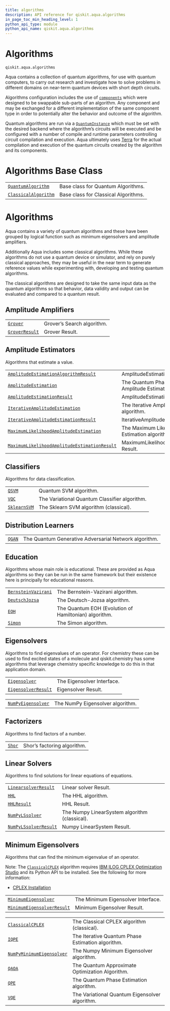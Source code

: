 ```yaml
---
title: algorithms
description: API reference for qiskit.aqua.algorithms
in_page_toc_min_heading_level: 1
python_api_type: module
python_api_name: qiskit.aqua.algorithms
---
```


<span id="module-qiskit.aqua.algorithms" />

<span id="qiskit-aqua-algorithms" />

# Algorithms

<span id="module-qiskit.aqua.algorithms" />

`qiskit.aqua.algorithms`

Aqua contains a collection of quantum algorithms, for use with quantum computers, to carry out research and investigate how to solve problems in different domains on near-term quantum devices with short depth circuits.

Algorithms configuration includes the use of [`components`](qiskit.aqua.components#module-qiskit.aqua.components "qiskit.aqua.components") which were designed to be swappable sub-parts of an algorithm. Any component and may be exchanged for a different implementation of the same component type in order to potentially alter the behavior and outcome of the algorithm.

Quantum algorithms are run via a [`QuantumInstance`](qiskit.aqua.QuantumInstance "qiskit.aqua.QuantumInstance") which must be set with the desired backend where the algorithm’s circuits will be executed and be configured with a number of compile and runtime parameters controlling circuit compilation and execution. Aqua ultimately uses [Terra](https://www.qiskit.org/terra) for the actual compilation and execution of the quantum circuits created by the algorithm and its components.

# Algorithms Base Class

|                                                                                                               |                                      |
| ------------------------------------------------------------------------------------------------------------- | ------------------------------------ |
| [`QuantumAlgorithm`](qiskit.aqua.algorithms.QuantumAlgorithm "qiskit.aqua.algorithms.QuantumAlgorithm")       | Base class for Quantum Algorithms.   |
| [`ClassicalAlgorithm`](qiskit.aqua.algorithms.ClassicalAlgorithm "qiskit.aqua.algorithms.ClassicalAlgorithm") | Base class for Classical Algorithms. |

# Algorithms

Aqua contains a variety of quantum algorithms and these have been grouped by logical function such as minimum eigensolvers and amplitude amplifiers.

Additionally Aqua includes some classical algorithms. While these algorithms do not use a quantum device or simulator, and rely on purely classical approaches, they may be useful in the near term to generate reference values while experimenting with, developing and testing quantum algorithms.

The classical algorithms are designed to take the same input data as the quantum algorithms so that behavior, data validity and output can be evaluated and compared to a quantum result.

## Amplitude Amplifiers

|                                                                                             |                            |
| ------------------------------------------------------------------------------------------- | -------------------------- |
| [`Grover`](qiskit.aqua.algorithms.Grover "qiskit.aqua.algorithms.Grover")                   | Grover’s Search algorithm. |
| [`GroverResult`](qiskit.aqua.algorithms.GroverResult "qiskit.aqua.algorithms.GroverResult") | Grover Result.             |

## Amplitude Estimators

Algorithms that estimate a value.

|                                                                                                                                                                                       |                                                                    |
| ------------------------------------------------------------------------------------------------------------------------------------------------------------------------------------- | ------------------------------------------------------------------ |
| [`AmplitudeEstimationAlgorithmResult`](qiskit.aqua.algorithms.AmplitudeEstimationAlgorithmResult "qiskit.aqua.algorithms.AmplitudeEstimationAlgorithmResult")                         | AmplitudeEstimationAlgorithm Result.                               |
| [`AmplitudeEstimation`](qiskit.aqua.algorithms.AmplitudeEstimation "qiskit.aqua.algorithms.AmplitudeEstimation")                                                                      | The Quantum Phase Estimation-based Amplitude Estimation algorithm. |
| [`AmplitudeEstimationResult`](qiskit.aqua.algorithms.AmplitudeEstimationResult "qiskit.aqua.algorithms.AmplitudeEstimationResult")                                                    | AmplitudeEstimation Result.                                        |
| [`IterativeAmplitudeEstimation`](qiskit.aqua.algorithms.IterativeAmplitudeEstimation "qiskit.aqua.algorithms.IterativeAmplitudeEstimation")                                           | The Iterative Amplitude Estimation algorithm.                      |
| [`IterativeAmplitudeEstimationResult`](qiskit.aqua.algorithms.IterativeAmplitudeEstimationResult "qiskit.aqua.algorithms.IterativeAmplitudeEstimationResult")                         | IterativeAmplitudeEstimation Result.                               |
| [`MaximumLikelihoodAmplitudeEstimation`](qiskit.aqua.algorithms.MaximumLikelihoodAmplitudeEstimation "qiskit.aqua.algorithms.MaximumLikelihoodAmplitudeEstimation")                   | The Maximum Likelihood Amplitude Estimation algorithm.             |
| [`MaximumLikelihoodAmplitudeEstimationResult`](qiskit.aqua.algorithms.MaximumLikelihoodAmplitudeEstimationResult "qiskit.aqua.algorithms.MaximumLikelihoodAmplitudeEstimationResult") | MaximumLikelihoodAmplitudeEstimation Result.                       |

## Classifiers

Algorithms for data classification.

|                                                                                       |                                               |
| ------------------------------------------------------------------------------------- | --------------------------------------------- |
| [`QSVM`](qiskit.aqua.algorithms.QSVM "qiskit.aqua.algorithms.QSVM")                   | Quantum SVM algorithm.                        |
| [`VQC`](qiskit.aqua.algorithms.VQC "qiskit.aqua.algorithms.VQC")                      | The Variational Quantum Classifier algorithm. |
| [`SklearnSVM`](qiskit.aqua.algorithms.SklearnSVM "qiskit.aqua.algorithms.SklearnSVM") | The Sklearn SVM algorithm (classical).        |

## Distribution Learners

|                                                                     |                                                       |
| ------------------------------------------------------------------- | ----------------------------------------------------- |
| [`QGAN`](qiskit.aqua.algorithms.QGAN "qiskit.aqua.algorithms.QGAN") | The Quantum Generative Adversarial Network algorithm. |

## Education

Algorithms whose main role is educational. These are provided as Aqua algorithms so they can be run in the same framework but their existence here is principally for educational reasons.

|                                                                                                            |                                                       |
| ---------------------------------------------------------------------------------------------------------- | ----------------------------------------------------- |
| [`BernsteinVazirani`](qiskit.aqua.algorithms.BernsteinVazirani "qiskit.aqua.algorithms.BernsteinVazirani") | The Bernstein-Vazirani algorithm.                     |
| [`DeutschJozsa`](qiskit.aqua.algorithms.DeutschJozsa "qiskit.aqua.algorithms.DeutschJozsa")                | The Deutsch-Jozsa algorithm.                          |
| [`EOH`](qiskit.aqua.algorithms.EOH "qiskit.aqua.algorithms.EOH")                                           | The Quantum EOH (Evolution of Hamiltonian) algorithm. |
| [`Simon`](qiskit.aqua.algorithms.Simon "qiskit.aqua.algorithms.Simon")                                     | The Simon algorithm.                                  |

## Eigensolvers

Algorithms to find eigenvalues of an operator. For chemistry these can be used to find excited states of a molecule and qiskit.chemistry has some algorithms that leverage chemistry specific knowledge to do this in that application domain.

|                                                                                                            |                            |
| ---------------------------------------------------------------------------------------------------------- | -------------------------- |
| [`Eigensolver`](qiskit.aqua.algorithms.Eigensolver "qiskit.aqua.algorithms.Eigensolver")                   | The Eigensolver Interface. |
| [`EigensolverResult`](qiskit.aqua.algorithms.EigensolverResult "qiskit.aqua.algorithms.EigensolverResult") | Eigensolver Result.        |

|                                                                                                         |                                  |
| ------------------------------------------------------------------------------------------------------- | -------------------------------- |
| [`NumPyEigensolver`](qiskit.aqua.algorithms.NumPyEigensolver "qiskit.aqua.algorithms.NumPyEigensolver") | The NumPy Eigensolver algorithm. |

## Factorizers

Algorithms to find factors of a number.

|                                                                     |                             |
| ------------------------------------------------------------------- | --------------------------- |
| [`Shor`](qiskit.aqua.algorithms.Shor "qiskit.aqua.algorithms.Shor") | Shor’s factoring algorithm. |

## Linear Solvers

Algorithms to find solutions for linear equations of equations.

|                                                                                                                  |                                               |
| ---------------------------------------------------------------------------------------------------------------- | --------------------------------------------- |
| [`LinearsolverResult`](qiskit.aqua.algorithms.LinearsolverResult "qiskit.aqua.algorithms.LinearsolverResult")    | Linear solver Result.                         |
| [`HHL`](qiskit.aqua.algorithms.HHL "qiskit.aqua.algorithms.HHL")                                                 | The HHL algorithm.                            |
| [`HHLResult`](qiskit.aqua.algorithms.HHLResult "qiskit.aqua.algorithms.HHLResult")                               | HHL Result.                                   |
| [`NumPyLSsolver`](qiskit.aqua.algorithms.NumPyLSsolver "qiskit.aqua.algorithms.NumPyLSsolver")                   | The Numpy LinearSystem algorithm (classical). |
| [`NumPyLSsolverResult`](qiskit.aqua.algorithms.NumPyLSsolverResult "qiskit.aqua.algorithms.NumPyLSsolverResult") | Numpy LinearSystem Result.                    |

## Minimum Eigensolvers

Algorithms that can find the minimum eigenvalue of an operator.

Note: The [`ClassicalCPLEX`](qiskit.aqua.algorithms.ClassicalCPLEX "qiskit.aqua.algorithms.ClassicalCPLEX") algorithm requires [IBM ILOG CPLEX Optimization Studio](https://www.ibm.com/support/knowledgecenter/SSSA5P_12.10.0/COS_KC_home.html) and its Python API to be installed. See the following for more information:

*   [CPLEX Installation](qiskit.aqua.algorithms.minimum_eigen_solvers.cplex)

|                                                                                                                                 |                                    |
| ------------------------------------------------------------------------------------------------------------------------------- | ---------------------------------- |
| [`MinimumEigensolver`](qiskit.aqua.algorithms.MinimumEigensolver "qiskit.aqua.algorithms.MinimumEigensolver")                   | The Minimum Eigensolver Interface. |
| [`MinimumEigensolverResult`](qiskit.aqua.algorithms.MinimumEigensolverResult "qiskit.aqua.algorithms.MinimumEigensolverResult") | Minimum Eigensolver Result.        |

|                                                                                                                              |                                                   |
| ---------------------------------------------------------------------------------------------------------------------------- | ------------------------------------------------- |
| [`ClassicalCPLEX`](qiskit.aqua.algorithms.ClassicalCPLEX "qiskit.aqua.algorithms.ClassicalCPLEX")                            | The Classical CPLEX algorithm (classical).        |
| [`IQPE`](qiskit.aqua.algorithms.IQPE "qiskit.aqua.algorithms.IQPE")                                                          | The Iterative Quantum Phase Estimation algorithm. |
| [`NumPyMinimumEigensolver`](qiskit.aqua.algorithms.NumPyMinimumEigensolver "qiskit.aqua.algorithms.NumPyMinimumEigensolver") | The Numpy Minimum Eigensolver algorithm.          |
| [`QAOA`](qiskit.aqua.algorithms.QAOA "qiskit.aqua.algorithms.QAOA")                                                          | The Quantum Approximate Optimization Algorithm.   |
| [`QPE`](qiskit.aqua.algorithms.QPE "qiskit.aqua.algorithms.QPE")                                                             | The Quantum Phase Estimation algorithm.           |
| [`VQE`](qiskit.aqua.algorithms.VQE "qiskit.aqua.algorithms.VQE")                                                             | The Variational Quantum Eigensolver algorithm.    |

